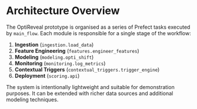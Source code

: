 # Architecture Overview

The OptiReveal prototype is organised as a series of Prefect tasks executed by
``main_flow``. Each module is responsible for a single stage of the workflow:

1. **Ingestion** (`ingestion.load_data`)
2. **Feature Engineering** (`features.engineer_features`)
3. **Modeling** (`modeling.opti_shift`)
4. **Monitoring** (`monitoring.log_metrics`)
5. **Contextual Triggers** (`contextual_triggers.trigger_engine`)
6. **Deployment** (`scoring.api`)

The system is intentionally lightweight and suitable for demonstration
purposes. It can be extended with richer data sources and additional modeling
techniques.
